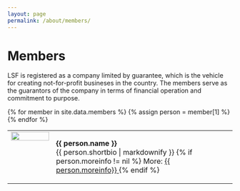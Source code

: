 ```yaml
---
layout: page
permalink: /about/members/
---
```


# Members

LSF is registered as a company limited by guarantee, which is the vehicle for creating not-for-profit busineses in the country. The members serve as the guarantors of the company in terms of financial operation and commitment to purpose.

<table>
    {% for member in site.data.members %}
        {% assign person = member[1] %}
        <tr>
            <td width="20%" style="vertical-align: top;">
                <img src="{{ site.baseurl }}/{{ person.image }} " width="100%">
            </td>
            <td>
                <p id="{{ member[0] }}">
                    <b> {{ person.name }} </b><br>
                    {{ person.shortbio | markdownify }}
                    {% if person.moreinfo != nil %}
                        More: 
                        <a href="{{ person.moreinfo }}"> {{ person.moreinfo}} </a>
                    {% endif %}
                </p>                
            </td>
        </tr>
    {% endfor %}
</table>